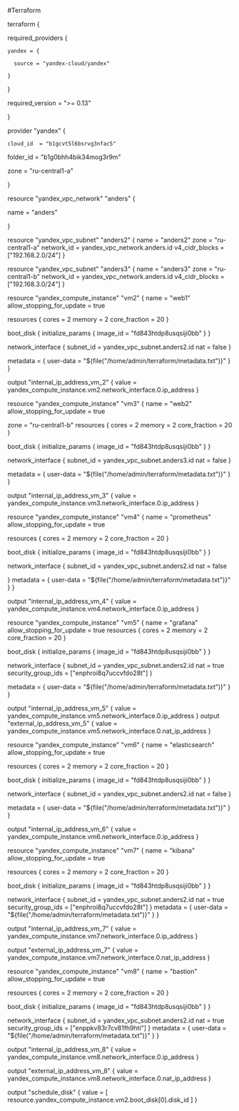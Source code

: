 #Terraform

terraform {

  required_providers {

    yandex = {

      source = "yandex-cloud/yandex"

    }

  }

  required_version = ">= 0.13"

}



provider "yandex" {

    cloud_id  = "b1gcvt5l6bsrvg3nfac5"

  folder_id = "b1g0bhh4bik34mog3r9m"

  zone      = "ru-central1-a"

}






resource "yandex_vpc_network" "anders" {

  name = "anders"

}






resource "yandex_vpc_subnet" "anders2" {
  name           = "anders2"
  zone           = "ru-central1-a"
  network_id     = yandex_vpc_network.anders.id
  v4_cidr_blocks = ["192.168.2.0/24"]
}





resource "yandex_vpc_subnet" "anders3" {
  name           = "anders3"
  zone           = "ru-central1-b"
  network_id     = yandex_vpc_network.anders.id
  v4_cidr_blocks = ["192.168.3.0/24"]
}







resource "yandex_compute_instance" "vm2" {
  name = "web1"
  allow_stopping_for_update = true

  resources {
    cores  = 2
    memory = 2
	core_fraction = 20
  }

  boot_disk {
    initialize_params {
      image_id = "fd843htdp8usqsiji0bb"
    }
  }

  network_interface {
    subnet_id = yandex_vpc_subnet.anders2.id
    nat       = false
  }

  metadata = {
    user-data = "${file("/home/admin/terraform/metadata.txt")}"
  }
}

output "internal_ip_address_vm_2" {
  value = yandex_compute_instance.vm2.network_interface.0.ip_address
}






resource "yandex_compute_instance" "vm3" {
  name = "web2"
  allow_stopping_for_update = true

  zone = "ru-central1-b"
  resources {
    cores  = 2
    memory = 2
	core_fraction = 20
   }

  boot_disk {
    initialize_params {
      image_id = "fd843htdp8usqsiji0bb"
    }
  }

  network_interface {
    subnet_id = yandex_vpc_subnet.anders3.id
    nat       = false
  }

  metadata = {
    user-data = "${file("/home/admin/terraform/metadata.txt")}"
  }
}




output "internal_ip_address_vm_3" {
  value = yandex_compute_instance.vm3.network_interface.0.ip_address
}






resource "yandex_compute_instance" "vm4" {
  name = "prometheus"
  allow_stopping_for_update = true

  resources {
    cores  = 2
    memory = 2
	core_fraction = 20
  }

  boot_disk {
    initialize_params {
      image_id = "fd843htdp8usqsiji0bb"
    }
  }

  network_interface {
    subnet_id = yandex_vpc_subnet.anders2.id
    nat       = false

  }
  metadata = {
    user-data = "${file("/home/admin/terraform/metadata.txt")}"
  }
}

output "internal_ip_address_vm_4" {
  value = yandex_compute_instance.vm4.network_interface.0.ip_address
}






resource "yandex_compute_instance" "vm5" {
  name = "grafana"
  allow_stopping_for_update = true
    resources {
    cores  = 2
    memory = 2
	core_fraction = 20
   }

  boot_disk {
    initialize_params {
      image_id = "fd843htdp8usqsiji0bb"
    }
  }

  network_interface {
    subnet_id = yandex_vpc_subnet.anders2.id
    nat       = true
    security_group_ids = ["enphroi8q7uccvfdo28t"]
  }

  metadata = {
    user-data = "${file("/home/admin/terraform/metadata.txt")}"
  }
}

output "internal_ip_address_vm_5" {
  value = yandex_compute_instance.vm5.network_interface.0.ip_address
}
output "external_ip_address_vm_5" {
  value = yandex_compute_instance.vm5.network_interface.0.nat_ip_address
}






resource "yandex_compute_instance" "vm6" {
  name = "elasticsearch"
  allow_stopping_for_update = true

  resources {
    cores  = 2
    memory = 2
	core_fraction = 20
   }

  boot_disk {
    initialize_params {
      image_id = "fd843htdp8usqsiji0bb"
    }
  }

  network_interface {
    subnet_id = yandex_vpc_subnet.anders2.id
    nat       = false
  }

  metadata = {
    user-data = "${file("/home/admin/terraform/metadata.txt")}"
  }
}

output "internal_ip_address_vm_6" {
  value = yandex_compute_instance.vm6.network_interface.0.ip_address
}






resource "yandex_compute_instance" "vm7" {
  name = "kibana"
  allow_stopping_for_update = true

  resources {
    cores  = 2
    memory = 2
	core_fraction = 20
  }

  boot_disk {
    initialize_params {
      image_id = "fd843htdp8usqsiji0bb"
    }
  }

  network_interface {
    subnet_id = yandex_vpc_subnet.anders2.id
    nat       = true
    security_group_ids = ["enphroi8q7uccvfdo28t"]
}
  metadata = {
    user-data = "${file("/home/admin/terraform/metadata.txt")}"
  }
}

output "internal_ip_address_vm_7" {
  value = yandex_compute_instance.vm7.network_interface.0.ip_address
}

output "external_ip_address_vm_7" {
  value = yandex_compute_instance.vm7.network_interface.0.nat_ip_address
}






resource "yandex_compute_instance" "vm8" {
  name = "bastion"
  allow_stopping_for_update = true

  resources {
    cores  = 2
    memory = 2
	core_fraction = 20
  }

  boot_disk {
    initialize_params {
      image_id = "fd843htdp8usqsiji0bb"
    }
  }

  network_interface {
    subnet_id = yandex_vpc_subnet.anders2.id
    nat       = true
    security_group_ids = ["enppkv83r7cv81fh9hti"]
  }
  metadata = {
    user-data = "${file("/home/admin/terraform/metadata.txt")}"
  }
}

output "internal_ip_address_vm_8" {
  value = yandex_compute_instance.vm8.network_interface.0.ip_address
}

output "external_ip_address_vm_8" {
  value = yandex_compute_instance.vm8.network_interface.0.nat_ip_address
}

output "schedule_disk" {
  value =  [   resource.yandex_compute_instance.vm2.boot_disk[0].disk_id   ]
}
